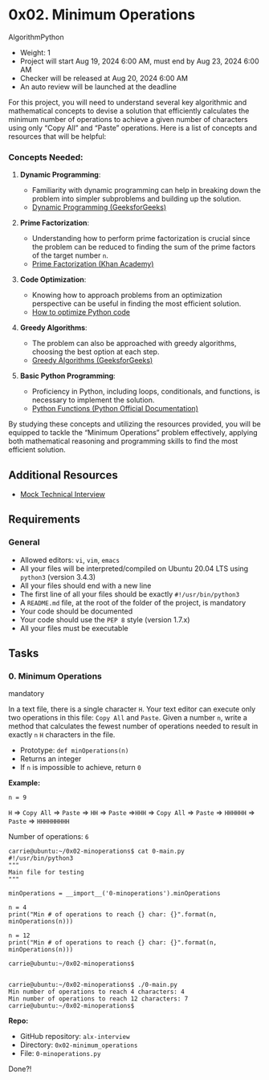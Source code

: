 0x02. Minimum Operations
========================

AlgorithmPython

*   Weight: 1
*   Project will start Aug 19, 2024 6:00 AM, must end by Aug 23, 2024 6:00 AM
*   Checker will be released at Aug 20, 2024 6:00 AM
*   An auto review will be launched at the deadline

For this project, you will need to understand several key algorithmic and mathematical concepts to devise a solution that efficiently calculates the minimum number of operations to achieve a given number of characters using only “Copy All” and “Paste” operations. Here is a list of concepts and resources that will be helpful:

### Concepts Needed:

1.  **Dynamic Programming**:
    
    *   Familiarity with dynamic programming can help in breaking down the problem into simpler subproblems and building up the solution.
    *   [Dynamic Programming (GeeksforGeeks)](/rltoken/l3JYgicNQw2Ue1Kg9jV80Q "Dynamic Programming (GeeksforGeeks)")
2.  **Prime Factorization**:
    
    *   Understanding how to perform prime factorization is crucial since the problem can be reduced to finding the sum of the prime factors of the target number `n`.
    *   [Prime Factorization (Khan Academy)](/rltoken/cFcADpVYRCl5pdut-Lemmg "Prime Factorization (Khan Academy)")
3.  **Code Optimization**:
    
    *   Knowing how to approach problems from an optimization perspective can be useful in finding the most efficient solution.
    *   [How to optimize Python code](/rltoken/98ZF5bRckUKror6pGJQlHQ "How to optimize Python code")
4.  **Greedy Algorithms**:
    
    *   The problem can also be approached with greedy algorithms, choosing the best option at each step.
    *   [Greedy Algorithms (GeeksforGeeks)](/rltoken/k6-mba0b4nayJi0VqYhKjQ "Greedy Algorithms (GeeksforGeeks)")
5.  **Basic Python Programming**:
    
    *   Proficiency in Python, including loops, conditionals, and functions, is necessary to implement the solution.
    *   [Python Functions (Python Official Documentation)](/rltoken/ao3SJVl4yY1SfugfVa3anw "Python Functions (Python Official Documentation)")

By studying these concepts and utilizing the resources provided, you will be equipped to tackle the “Minimum Operations” problem effectively, applying both mathematical reasoning and programming skills to find the most efficient solution.

Additional Resources
--------------------

*   [Mock Technical Interview](/rltoken/HX0vuVl1V-9T4vvh8NDCyw "Mock Technical Interview")

Requirements
------------

### General

*   Allowed editors: `vi`, `vim`, `emacs`
*   All your files will be interpreted/compiled on Ubuntu 20.04 LTS using `python3` (version 3.4.3)
*   All your files should end with a new line
*   The first line of all your files should be exactly `#!/usr/bin/python3`
*   A `README.md` file, at the root of the folder of the project, is mandatory
*   Your code should be documented
*   Your code should use the `PEP 8` style (version 1.7.x)
*   All your files must be executable

Tasks
-----

### 0\. Minimum Operations

mandatory

In a text file, there is a single character `H`. Your text editor can execute only two operations in this file: `Copy All` and `Paste`. Given a number `n`, write a method that calculates the fewest number of operations needed to result in exactly `n` `H` characters in the file.

*   Prototype: `def minOperations(n)`
*   Returns an integer
*   If `n` is impossible to achieve, return `0`

**Example:**

`n = 9`

`H` => `Copy All` => `Paste` => `HH` => `Paste` =>`HHH` => `Copy All` => `Paste` => `HHHHHH` => `Paste` => `HHHHHHHHH`

Number of operations: `6`

    carrie@ubuntu:~/0x02-minoperations$ cat 0-main.py
    #!/usr/bin/python3
    """
    Main file for testing
    """
    
    minOperations = __import__('0-minoperations').minOperations
    
    n = 4
    print("Min # of operations to reach {} char: {}".format(n, minOperations(n)))
    
    n = 12
    print("Min # of operations to reach {} char: {}".format(n, minOperations(n)))
    
    carrie@ubuntu:~/0x02-minoperations$
    

    carrie@ubuntu:~/0x02-minoperations$ ./0-main.py
    Min number of operations to reach 4 characters: 4
    Min number of operations to reach 12 characters: 7
    carrie@ubuntu:~/0x02-minoperations$
    

**Repo:**

*   GitHub repository: `alx-interview`
*   Directory: `0x02-minimum_operations`
*   File: `0-minoperations.py`

Done?!
